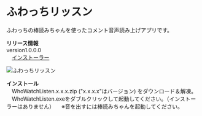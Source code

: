 ﻿ふわっちリッスン
================
ふわっちの棒読みちゃんを使ったコメント音声読み上げアプリです。

**リリース情報**  
version1.0.0.0  
　[インストーラー](https://github.com/ryujimiya/WhoWatchListen/blob/master/publish/)  

![ふわっちリッスン](https://stat.ameba.jp/user_images/20180219/19/ryujimiya/f5/e3/j/o0511034314134818064.jpg?caw=800)  

**インストール**  
　WhoWatchListen.x.x.x.zip ("x.x.x.x"はバージョン) をダウンロード＆解凍。
　WhoWatchListen.exeをダブルクリックして起動してください。（インストーラーはありません）
　※音を出すには棒読みちゃんを起動してください。

